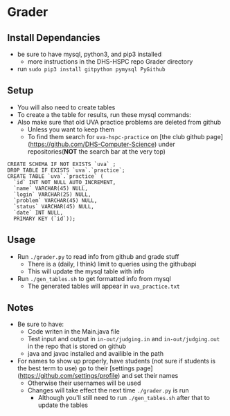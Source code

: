 # Grader

## Install Dependancies
- be sure to have mysql, python3, and pip3 installed
  - more instructions in the DHS-HSPC repo Grader directory
- run `sudo pip3 install gitpython pymysql PyGithub`

## Setup
- You will also need to create tables
- To create a the table for results, run these mysql commands:
- Also make sure that old UVA practice problems are deleted from github
  - Unless you want to keep them
  - To find them search for `uva-hspc-practice` on
    [the club github page] (https://github.com/DHS-Computer-Science)
    under repositories(**NOT** the search bar at the very top)

```
CREATE SCHEMA IF NOT EXISTS `uva` ;
DROP TABLE IF EXISTS `uva`.`practice`;
CREATE TABLE `uva`.`practice` (
  `id` INT NOT NULL AUTO_INCREMENT,
  `name` VARCHAR(45) NULL,
  `login` VARCHAR(25) NULL,
  `problem` VARCHAR(45) NULL,
  `status` VARCHAR(45) NULL,
  `date` INT NULL,
  PRIMARY KEY (`id`));
```

## Usage
- Run `./grader.py` to read info from github and grade stuff
  - There is a (daily, I think) limit to queries using the githubapi
  - This will update the mysql table with info
- Run `./gen_tables.sh` to get formatted info from mysql
  - The generated tables will appear in `uva_practice.txt`

## Notes
- Be sure to have:
  - Code writen in the Main.java file
  - Test input and output in `in-out/judging.in` and `in-out/judging.out`
    in the repo that is stored on github
  - java and javac installed and availible in the path
- For names to show up properly, have students (not sure if students is the
  best term to use) go to their [settings page]
  (https://github.com/settings/profile) and set their names
    - Otherwise their usernames will be used
    - Changes will take effect the next time `./grader.py` is run
      - Although you'll still need to run `./gen_tables.sh` after that to
        update the tables
